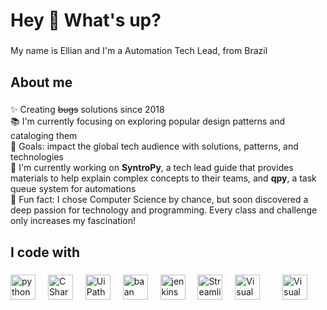 <h1 align="left">Hey 👋 What's up?</h1>

###

<p align="left">My name is Ellian and I'm a Automation Tech Lead, from Brazil</p>

###

<h2 align="left">About me</h2>

###

<p align="left">✨ Creating <s>bugs</s> solutions since 2018<br>
📚 I'm currently focusing on exploring popular design patterns and cataloging them<br>
🎯 Goals: impact the global tech audience with solutions, patterns, and technologies<br>
🔭 I'm currently working on <b>SyntroPy</b>, a tech lead guide that provides materials to help explain complex concepts to their teams, and <b>qpy</b>, a task queue system for automations<br>
🎲 Fun fact: I chose Computer Science by chance, but soon discovered a deep passion for technology and programming. Every class and challenge only increases my fascination!<p>

###

<h2 align="left">I code with</h2>

###

<div align="left">
  <img src="https://cdn.worldvectorlogo.com/logos/python-5.svg" height="40" alt="python logo"  />
  <img width="12" />
  <img src="https://cdn.worldvectorlogo.com/logos/c--4.svg" height="40" alt="C Sharp logo"  />
  <img width="12" />
  <img src="https://cdn.worldvectorlogo.com/logos/uipath-2.svg" height="40" alt="UiPath logo"  />
  <img width="12" />
  <img src="https://cdn.worldvectorlogo.com/logos/baan.svg" height="40" alt="baan logo"  />
  <img width="12" />
  <img src="https://cdn.worldvectorlogo.com/logos/jenkins-1.svg" height="40" alt="jenkins logo" />
  <img width="12" />
  <img src="https://docs.streamlit.io/logo.svg" height="40" alt="Streamlit logo" />
  <img width="12" />
   <img src="https://cdn.worldvectorlogo.com/logos/visual-studio-code-1.svg" height="40" alt="Visual Studio Code" />
  <img width="12" />
  <img width="12" />
   <img src="https://cdn.worldvectorlogo.com/logos/visual-basic.svg" height="40" alt="Visual Studio Code" />
  <img width="12" />
</div>

###
